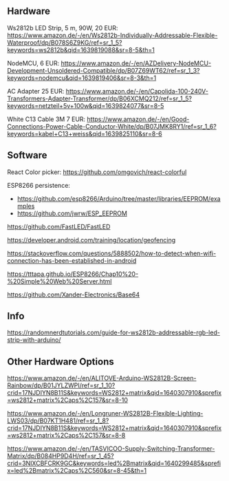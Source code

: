 


## Hardware

Ws2812b LED Strip, 5 m, 90W, 20 EUR: https://www.amazon.de/-/en/Ws2812b-Individually-Addressable-Flexible-Waterproof/dp/B078S6Z9KG/ref=sr_1_5?keywords=ws2812b&qid=1639819088&sr=8-5&th=1

NodeMCU, 6 EUR: https://www.amazon.de/-/en/AZDelivery-NodeMCU-Development-Unsoldered-Compatible/dp/B07Z69WT62/ref=sr_1_3?keywords=nodemcu&qid=1639819406&sr=8-3&th=1

AC Adapter 25 EUR: https://www.amazon.de/-/en/Capolida-100-240V-Transformers-Adapter-Transformer/dp/B06XCMQ212/ref=sr_1_5?keywords=netzteil+5v+100w&qid=1639824077&sr=8-5

White C13 Cable 3M 7 EUR: https://www.amazon.de/-/en/Good-Connections-Power-Cable-Conductor-White/dp/B07JMK8RY1/ref=sr_1_6?keywords=kabel+C13+weiss&qid=1639825110&sr=8-6




## Software

React Color picker: https://github.com/omgovich/react-colorful


ESP8266 persistence:
  - https://github.com/esp8266/Arduino/tree/master/libraries/EEPROM/examples
  - https://github.com/jwrw/ESP_EEPROM

https://github.com/FastLED/FastLED


https://developer.android.com/training/location/geofencing

https://stackoverflow.com/questions/5888502/how-to-detect-when-wifi-connection-has-been-established-in-android


https://tttapa.github.io/ESP8266/Chap10%20-%20Simple%20Web%20Server.html


https://github.com/Xander-Electronics/Base64



## Info

https://randomnerdtutorials.com/guide-for-ws2812b-addressable-rgb-led-strip-with-arduino/






## Other Hardware Options

https://www.amazon.de/-/en/ALITOVE-Arduino-WS2812B-Screen-Rainbow/dp/B01JYLZWPI/ref=sr_1_10?crid=17NJDIYN8B11S&keywords=WS2812+matrix&qid=1640307910&sprefix=ws2812+matrix%2Caps%2C157&sr=8-10

https://www.amazon.de/-/en/Longruner-WS2812B-Flexible-Lighting-LWS03/dp/B07KT1H481/ref=sr_1_8?crid=17NJDIYN8B11S&keywords=WS2812+matrix&qid=1640307910&sprefix=ws2812+matrix%2Caps%2C157&sr=8-8

https://www.amazon.de/-/en/TASVICOO-Supply-Switching-Transformer-Matrix/dp/B084HP9D4H/ref=sr_1_45?crid=3NIXCBFCRK9GC&keywords=led%2Bmatrix&qid=1640299485&sprefix=led%2Bmatrix%2Caps%2C560&sr=8-45&th=1